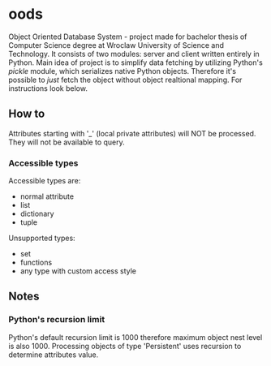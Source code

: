 # oods

Object Oriented Database System - project made for bachelor thesis of Computer Science degree at Wroclaw University of Science and Technology. It consists of two modules: server and client written entirely in Python. Main idea of project is to simplify data fetching by utilizing Python's *pickle* module, which serializes native Python objects. Therefore it's possible to *just* fetch the object without object realtional mapping. For instructions look below.

## How to
Attributes starting with '_' (local private attributes) will NOT be processed. They will not be available to query.

### Accessible types
Accessible types are:
 - normal attribute
 - list
 - dictionary
 - tuple

Unsupported types:
 - set
 - functions
 - any type with custom access style

## Notes

### Python's recursion limit
Python's default recursion limit is 1000 therefore maximum object nest level is also 1000. Processing objects of type 'Persistent' uses recursion to determine attributes value.

